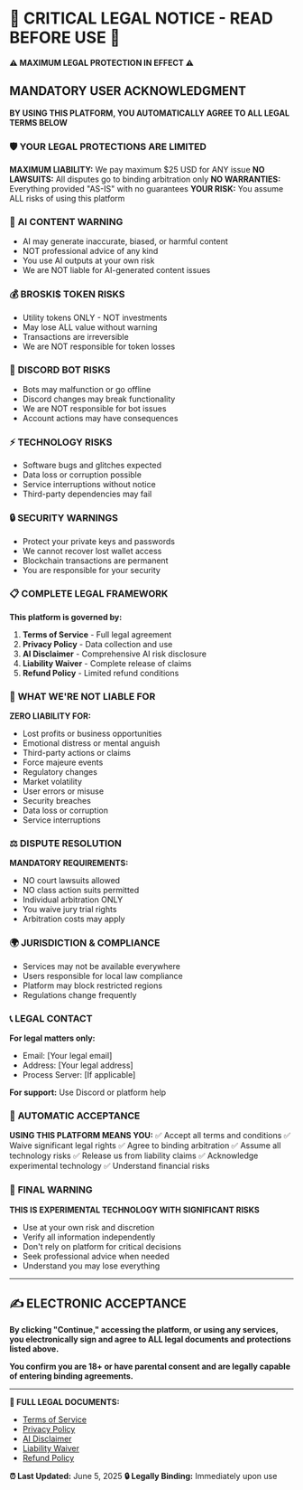 # 🚨 CRITICAL LEGAL NOTICE - READ BEFORE USE 🚨

**⚠️ MAXIMUM LEGAL PROTECTION IN EFFECT ⚠️**

## MANDATORY USER ACKNOWLEDGMENT

**BY USING THIS PLATFORM, YOU AUTOMATICALLY AGREE TO ALL LEGAL TERMS BELOW**

### 🛡️ **YOUR LEGAL PROTECTIONS ARE LIMITED**

**MAXIMUM LIABILITY:** We pay maximum $25 USD for ANY issue
**NO LAWSUITS:** All disputes go to binding arbitration only
**NO WARRANTIES:** Everything provided "AS-IS" with no guarantees
**YOUR RISK:** You assume ALL risks of using this platform

### 🤖 **AI CONTENT WARNING**

- AI may generate inaccurate, biased, or harmful content
- NOT professional advice of any kind
- You use AI outputs at your own risk
- We are NOT liable for AI-generated content issues

### 💰 **BROSKI$ TOKEN RISKS**

- Utility tokens ONLY - NOT investments
- May lose ALL value without warning
- Transactions are irreversible
- We are NOT responsible for token losses

### 📱 **DISCORD BOT RISKS**

- Bots may malfunction or go offline
- Discord changes may break functionality
- We are NOT responsible for bot issues
- Account actions may have consequences

### ⚡ **TECHNOLOGY RISKS**

- Software bugs and glitches expected
- Data loss or corruption possible
- Service interruptions without notice
- Third-party dependencies may fail

### 🔒 **SECURITY WARNINGS**

- Protect your private keys and passwords
- We cannot recover lost wallet access
- Blockchain transactions are permanent
- You are responsible for your security

### 📋 **COMPLETE LEGAL FRAMEWORK**

**This platform is governed by:**

1. **Terms of Service** - Full legal agreement
2. **Privacy Policy** - Data collection and use
3. **AI Disclaimer** - Comprehensive AI risk disclosure
4. **Liability Waiver** - Complete release of claims
5. **Refund Policy** - Limited refund conditions

### 🚫 **WHAT WE'RE NOT LIABLE FOR**

**ZERO LIABILITY FOR:**

- Lost profits or business opportunities
- Emotional distress or mental anguish
- Third-party actions or claims
- Force majeure events
- Regulatory changes
- Market volatility
- User errors or misuse
- Security breaches
- Data loss or corruption
- Service interruptions

### ⚖️ **DISPUTE RESOLUTION**

**MANDATORY REQUIREMENTS:**

- NO court lawsuits allowed
- NO class action suits permitted
- Individual arbitration ONLY
- You waive jury trial rights
- Arbitration costs may apply

### 🌍 **JURISDICTION & COMPLIANCE**

- Services may not be available everywhere
- Users responsible for local law compliance
- Platform may block restricted regions
- Regulations change frequently

### 📞 **LEGAL CONTACT**

**For legal matters only:**

- Email: [Your legal email]
- Address: [Your legal address]
- Process Server: [If applicable]

**For support:** Use Discord or platform help

### 🔄 **AUTOMATIC ACCEPTANCE**

**USING THIS PLATFORM MEANS YOU:**
✅ Accept all terms and conditions
✅ Waive significant legal rights
✅ Agree to binding arbitration
✅ Assume all technology risks
✅ Release us from liability claims
✅ Acknowledge experimental technology
✅ Understand financial risks

### 🚨 **FINAL WARNING**

**THIS IS EXPERIMENTAL TECHNOLOGY WITH SIGNIFICANT RISKS**

- Use at your own risk and discretion
- Verify all information independently
- Don't rely on platform for critical decisions
- Seek professional advice when needed
- Understand you may lose everything

---

## ✍️ **ELECTRONIC ACCEPTANCE**

**By clicking "Continue," accessing the platform, or using any services, you electronically sign and agree to ALL legal documents and protections listed above.**

**You confirm you are 18+ or have parental consent and are legally capable of entering binding agreements.**

---

**🔗 FULL LEGAL DOCUMENTS:**

- [Terms of Service](./tos.md)
- [Privacy Policy](./privacy.md)
- [AI Disclaimer](./disclaimer.md)
- [Liability Waiver](./liability_waiver.md)
- [Refund Policy](./refund.md)

**⏰ Last Updated:** June 5, 2025
**🔒 Legally Binding:** Immediately upon use
